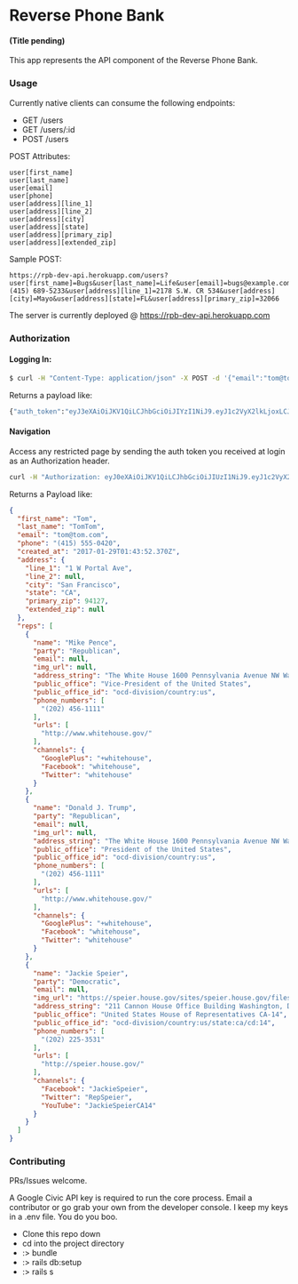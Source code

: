 # Reverse Phone Bank
#### (Title pending)

This app represents the API component of the Reverse Phone Bank.

### Usage

Currently native clients can consume the following endpoints:

* GET /users
* GET /users/:id
* POST /users

POST Attributes:
```
user[first_name]
user[last_name]
user[email]
user[phone]
user[address][line_1]
user[address][line_2]
user[address][city]
user[address][state]
user[address][primary_zip]
user[address][extended_zip]
```


Sample POST:
```
https://rpb-dev-api.herokuapp.com/users?user[first_name]=Bugs&user[last_name]=Life&user[email]=bugs@example.com&user[phone]=(415) 689-5233&user[address][line_1]=2178 S.W. CR 534&user[address][city]=Mayo&user[address][state]=FL&user[address][primary_zip]=32066
```

The server is currently deployed @ https://rpb-dev-api.herokuapp.com

### Authorization

#### Logging In:

```bash
$ curl -H "Content-Type: application/json" -X POST -d '{"email":"tom@tom.com","password":"tomtom"}' http://localhost:3000/authenticate

```
Returns a payload like:
```bash
{"auth_token":"eyJ3eXAiOiJKV1QiLCJhbGciOiJIYzI1NiJ9.eyJ1c2VyX2lkLjoxLCJleHAiOjE0ODgyMiE0MzB9.CVqAjD1cii0HKwYbI3xgAMT3kfkiRhbRAXLs_n97rWU"}
```

#### Navigation

Access any restricted page by sending the auth token you received at login as an Authorization header.

```bash
curl -H "Authorization: eyJ0eXAiOiJKV1QiLCJhbGciOiJIUzI1NiJ9.eyJ1c2VyX2lkIjoxLCJleHAiOjE0ODgyMjk0MjR9WN0DZMNdc7ZlZLHG93eoD1NM" http://localhost:3000/users/1
```

Returns a Payload like:

```json
{
  "first_name": "Tom",
  "last_name": "TomTom",
  "email": "tom@tom.com",
  "phone": "(415) 555-0420",
  "created_at": "2017-01-29T01:43:52.370Z",
  "address": {
    "line_1": "1 W Portal Ave",
    "line_2": null,
    "city": "San Francisco",
    "state": "CA",
    "primary_zip": 94127,
    "extended_zip": null
  },
  "reps": [
    {
      "name": "Mike Pence",
      "party": "Republican",
      "email": null,
      "img_url": null,
      "address_string": "The White House 1600 Pennsylvania Avenue NW Washington, DC 20500",
      "public_office": "Vice-President of the United States",
      "public_office_id": "ocd-division/country:us",
      "phone_numbers": [
        "(202) 456-1111"
      ],
      "urls": [
        "http://www.whitehouse.gov/"
      ],
      "channels": {
        "GooglePlus": "+whitehouse",
        "Facebook": "whitehouse",
        "Twitter": "whitehouse"
      }
    },
    {
      "name": "Donald J. Trump",
      "party": "Republican",
      "email": null,
      "img_url": null,
      "address_string": "The White House 1600 Pennsylvania Avenue NW Washington, DC 20500",
      "public_office": "President of the United States",
      "public_office_id": "ocd-division/country:us",
      "phone_numbers": [
        "(202) 456-1111"
      ],
      "urls": [
        "http://www.whitehouse.gov/"
      ],
      "channels": {
        "GooglePlus": "+whitehouse",
        "Facebook": "whitehouse",
        "Twitter": "whitehouse"
      }
    },
    {
      "name": "Jackie Speier",
      "party": "Democratic",
      "email": null,
      "img_url": "https://speier.house.gov/sites/speier.house.gov/files/documents/gray%20jacket%20KB%20retouch.jpg",
      "address_string": "211 Cannon House Office Building Washington, DC 20515",
      "public_office": "United States House of Representatives CA-14",
      "public_office_id": "ocd-division/country:us/state:ca/cd:14",
      "phone_numbers": [
        "(202) 225-3531"
      ],
      "urls": [
        "http://speier.house.gov/"
      ],
      "channels": {
        "Facebook": "JackieSpeier",
        "Twitter": "RepSpeier",
        "YouTube": "JackieSpeierCA14"
      }
    }
  ]
}
```
### Contributing
PRs/Issues welcome.

A Google Civic API key is required to run the core process. Email a contributor
or go grab your own from the developer console. I keep my keys in a .env file. You do you boo.

* Clone this repo down
* cd into the project directory
* :> bundle
* :> rails db:setup
* :> rails s
